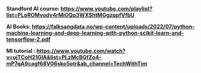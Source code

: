 **Standford AI course: https://www.youtube.com/playlist?list=PLoROMvodv4rMiGQp3WXShtMGgzqpfVfbU**

**AI Books: https://falksangdata.no/wp-content/uploads/2022/07/python-machine-learning-and-deep-learning-with-python-scikit-learn-and-tensorflow-2.pdf**

**Ml tutorial : https://www.youtube.com/watch?v=ujTCoH21GlA&list=PLzMcBGfZo4-mP7qA9cagf68V06sko5otr&ab_channel=TechWithTim**
